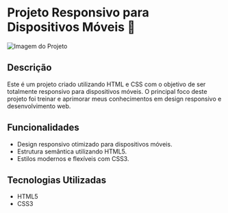 # Projeto Responsivo para Dispositivos Móveis 📱

![Imagem do Projeto](caminho/para/imagem.png)

## Descrição
Este é um projeto criado utilizando HTML e CSS com o objetivo de ser totalmente responsivo para dispositivos móveis. O principal foco deste projeto foi treinar e aprimorar meus conhecimentos em design responsivo e desenvolvimento web.

## Funcionalidades
- Design responsivo otimizado para dispositivos móveis.
- Estrutura semântica utilizando HTML5.
- Estilos modernos e flexíveis com CSS3.

## Tecnologias Utilizadas
- HTML5
- CSS3

